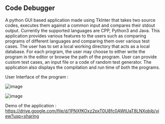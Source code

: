 ## Code Debugger
A python GUI based application made using TkInter that takes two source codes, executes them against a common input and compares their stdout output. 
Currently the supported languages are CPP, Python3 and Java.
This application provides various features to the users such as comparing programs of different languages and comparing them over various test cases.
The user has to set a local working directory that acts as a local database.
For each program, the user may choose to either write the program in the editor or browse the path of the program. 
User can provide custom test cases, an input file or a code of random test generator. 
The application also displays the compilation and run time of both the programs.

User Interface of the program :

![image](https://user-images.githubusercontent.com/44607923/95125711-fe5b6200-0772-11eb-9781-158460046012.png)

![image](https://user-images.githubusercontent.com/44607923/95125852-2c40a680-0773-11eb-8042-3525e8971ba7.png)



Demo of the application : https://drive.google.com/file/d/1PNXfKOxz2pxT0U8fc0AWtUaT8LNXobjb/view?usp=sharing
